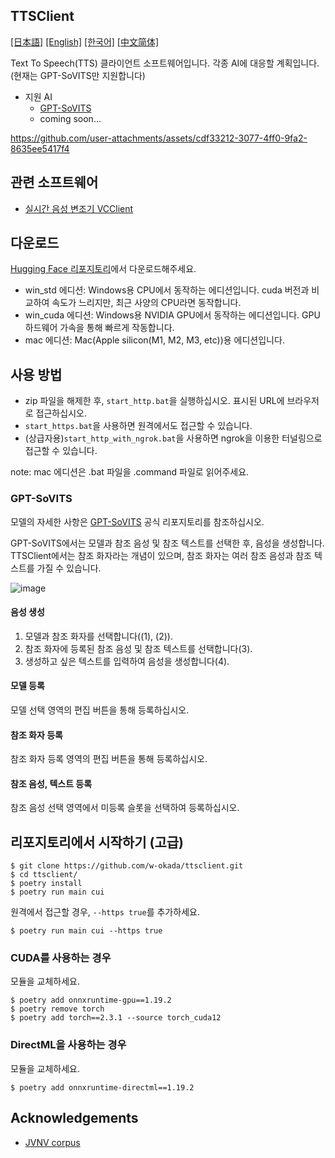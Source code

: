 TTSClient
---
  [[日本語]](./README.md) [[English]](./README_en.md) [[한국어]](./README_ko.md) [[中文简体]](./README_cn.md)

Text To Speech(TTS) 클라이언트 소프트웨어입니다.
각종 AI에 대응할 계획입니다. (현재는 GPT-SoVITS만 지원합니다)

- 지원 AI
  - [GPT-SoVITS](https://github.com/RVC-Boss/GPT-SoVITS)
  - coming soon...

https://github.com/user-attachments/assets/cdf33212-3077-4ff0-9fa2-8635ee5417f4


## 관련 소프트웨어
- [실시간 음성 변조기 VCClient](https://github.com/w-okada/voice-changer)

## 다운로드
[Hugging Face 리포지토리](https://huggingface.co/wok000/ttsclient000/tree/main)에서 다운로드해주세요.

- win_std 에디션: Windows용 CPU에서 동작하는 에디션입니다. cuda 버전과 비교하여 속도가 느리지만, 최근 사양의 CPU라면 동작합니다.
- win_cuda 에디션: Windows용 NVIDIA GPU에서 동작하는 에디션입니다. GPU 하드웨어 가속을 통해 빠르게 작동합니다.
- mac 에디션: Mac(Apple silicon(M1, M2, M3, etc))용 에디션입니다.

## 사용 방법
- zip 파일을 해제한 후, `start_http.bat`을 실행하십시오. 표시된 URL에 브라우저로 접근하십시오.
- `start_https.bat`을 사용하면 원격에서도 접근할 수 있습니다.
- (상급자용)`start_http_with_ngrok.bat`을 사용하면 ngrok을 이용한 터널링으로 접근할 수 있습니다.

note: mac 에디션은 .bat 파일을 .command 파일로 읽어주세요.

### GPT-SoVITS

모델의 자세한 사항은 [GPT-SoVITS](https://github.com/RVC-Boss/GPT-SoVITS) 공식 리포지토리를 참조하십시오.

GPT-SoVITS에서는 모델과 참조 음성 및 참조 텍스트를 선택한 후, 음성을 생성합니다. TTSClient에서는 참조 화자라는 개념이 있으며, 참조 화자는 여러 참조 음성과 참조 텍스트를 가질 수 있습니다.

![image](https://github.com/user-attachments/assets/032a65ed-b9d5-4f8a-8efe-73bd10b66593)

#### 음성 생성

1. 모델과 참조 화자를 선택합니다((1), (2)).
2. 참조 화자에 등록된 참조 음성 및 참조 텍스트를 선택합니다(3).
3. 생성하고 싶은 텍스트를 입력하여 음성을 생성합니다(4).

#### 모델 등록

모델 선택 영역의 편집 버튼을 통해 등록하십시오.

#### 참조 화자 등록

참조 화자 등록 영역의 편집 버튼을 통해 등록하십시오.

#### 참조 음성, 텍스트 등록

참조 음성 선택 영역에서 미등록 슬롯을 선택하여 등록하십시오.
## 리포지토리에서 시작하기 (고급)

```
$ git clone https://github.com/w-okada/ttsclient.git
$ cd ttsclient/
$ poetry install
$ poetry run main cui
```

원격에서 접근할 경우, `--https true`를 추가하세요.

```
$ poetry run main cui --https true
```

### CUDA를 사용하는 경우
모듈을 교체하세요.

```
$ poetry add onnxruntime-gpu==1.19.2
$ poetry remove torch
$ poetry add torch==2.3.1 --source torch_cuda12
```

### DirectML을 사용하는 경우
모듈을 교체하세요.

```
$ poetry add onnxruntime-directml==1.19.2
```
## Acknowledgements
- [JVNV corpus](https://sites.google.com/site/shinnosuketakamichi/research-topics/jvnv_corpus)